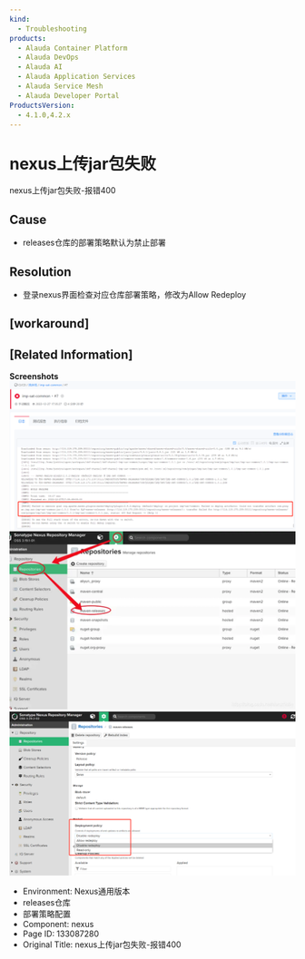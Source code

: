 ```yaml
---
kind:
  - Troubleshooting
products:
  - Alauda Container Platform
  - Alauda DevOps
  - Alauda AI
  - Alauda Application Services
  - Alauda Service Mesh
  - Alauda Developer Portal
ProductsVersion:
  - 4.1.0,4.2.x
---
```

<!-- A type of document that involves encountering a fault, diagnosing it, performing root cause analysis, and providing solutions. -->

# nexus上传jar包失败

nexus上传jar包失败-报错400

## Cause
- releases仓库的部署策略默认为禁止部署

## Resolution
- 登录nexus界面检查对应仓库部署策略，修改为Allow Redeploy

## [workaround]

## [Related Information]
**Screenshots**
![](assets/nexusshang-chuan-jarbao-shi-bai-bao-cuo-400/image2022-12-28_9-43-25.png)
![](assets/nexusshang-chuan-jarbao-shi-bai-bao-cuo-400/image2022-12-28_9-44-12.png)
![](assets/nexusshang-chuan-jarbao-shi-bai-bao-cuo-400/image2022-12-28_9-44-27.png)
- Environment: Nexus通用版本
- releases仓库
- 部署策略配置
- Component: nexus
- Page ID: 133087280
- Original Title: nexus上传jar包失败-报错400
